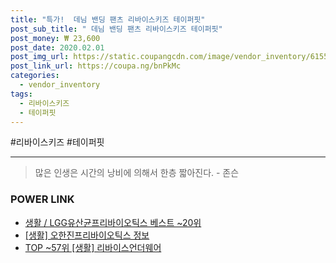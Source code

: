```yaml
--- 
title: "특가!  데님 밴딩 팬츠 리바이스키즈 테이퍼핏" 
post_sub_title: " 데님 밴딩 팬츠 리바이스키즈 테이퍼핏" 
post_money: ₩ 23,600 
post_date: 2020.02.01 
post_img_url: https://static.coupangcdn.com/image/vendor_inventory/6155/237eb01fa6b9aeca7f8e70abb7796320f67f384fbc30042451d2f7f9c556.jpg 
post_link_url: https://coupa.ng/bnPkMc 
categories: 
  - vendor_inventory 
tags: 
  - 리바이스키즈 
  - 테이퍼핏 
--- 
```

  #리바이스키즈 #테이퍼핏 
<hr> 

> 많은 인생은 시간의 낭비에 의해서 한층 짧아진다. - 존슨 


### POWER LINK

* <a href="https://blog.naver.com/santokki14/221777116023" target="_blank">생활 / LGG유산균프리바이오틱스 베스트 ~20위</a>
* <a href="https://blog.naver.com/fasyy4321/221759486367" target="_blank"> [생활] 오한진프리바이오틱스 정보 </a>
* <a href="https://blog.naver.com/fasyy4321/221778251661" target="_blank"> TOP ~57위 [생활] 리바이스언더웨어</a>
